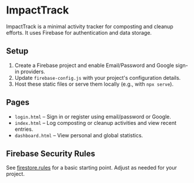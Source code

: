 # ImpactTrack

ImpactTrack is a minimal activity tracker for composting and cleanup efforts. It uses Firebase for authentication and data storage.

## Setup

1. Create a Firebase project and enable Email/Password and Google sign-in providers.
2. Update `firebase-config.js` with your project's configuration details.
3. Host these static files or serve them locally (e.g., with `npx serve`).

## Pages

- `login.html` – Sign in or register using email/password or Google.
- `index.html` – Log composting or cleanup activities and view recent entries.
- `dashboard.html` – View personal and global statistics.

## Firebase Security Rules

See [firestore.rules](firestore.rules) for a basic starting point. Adjust as needed for your project.
